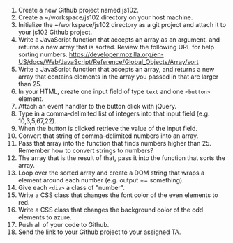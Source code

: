 1. Create a new Github project named js102.
1. Create a ~/workspace/js102 directory on your host machine.
1. Initialize the ~/workspace/js102 directory as a git project and attach it to your js102 Github project.
1. Write a JavaScript function that accepts an array as an argument, and returns a new array that is sorted. Review the following URL for help sorting numbers. https://developer.mozilla.org/en-US/docs/Web/JavaScript/Reference/Global_Objects/Array/sort
1. Write a JavaScript function that accepts an array, and returns a new array that contains elements in the array you passed in that are larger than 25.
1. In your HTML, create one input field of type `text` and one `<button>` element.
1. Attach an event handler to the button click with jQuery.
1. Type in a comma-delimited list of integers into that input field (e.g. 10,3,5,67,22).
1. When the button is clicked retrieve the value of the input field. 
1. Convert that string of comma-delimited numbers into an array.
1. Pass that array into the function that finds numbers higher than 25. Remember how to convert strings to numbers?
1. The array that is the result of that, pass it into the function that sorts the array.
1. Loop over the sorted array and create a DOM string that wraps a <div> element around each number (e.g. output += something).
1. Give each `<div>` a class of "number".
1. Write a CSS class that changes the font color of the even elements to red.
1. Write a CSS class that changes the background color of the odd elements to azure.
1. Push all of your code to Github.
1. Send the link to your Github project to your assigned TA.